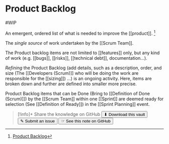 # Product Backlog
#WIP 

An emergent, ordered list of what is needed to improve the [[product]]. [^1]

The _single source_ of work undertaken by the [[Scrum Team]].

The Product backlog items are not limited to [[features]] only, but any kind of work (e.g. [[bugs]], [[risks]], [[technical debt]], documentation...).

_Refining_ the Product Backlog (add details, such as a description, order, and size (The [[Developers (Scrum)]] who will be doing the work are responsible for the [[sizing]]) ...) is an ongoing activity. Here, items are broken down and further are defined into smaller more precise.

Product Backlog items that can be Done (Bring to [[Definition of Done (Scrum)]]) by the [[Scrum Team]] within one [[Sprint]] are deemed ready for selection (See [[Definition of Ready]]) in the [[Sprint Planning]] event.

[^1]: [Product Backlog](https://scrumguides.org/scrum-guide.html#product-backlog)


> [!info]+ Share the knowledge on GitHub
> [<button>⬇ Download this vault</button>](https://github.com/mauvera94/Agile-Multiverse) [<button> ✎ Submit an issue</button>](https://github.com/mauvera94/Agile-Multiverse/issues) [<button> ☞ See this note on GitHub</button>](<https://github.com/mauvera94/Agile-Multiverse/blob/main/Agile_Multiverse/Product Backlog.md>)